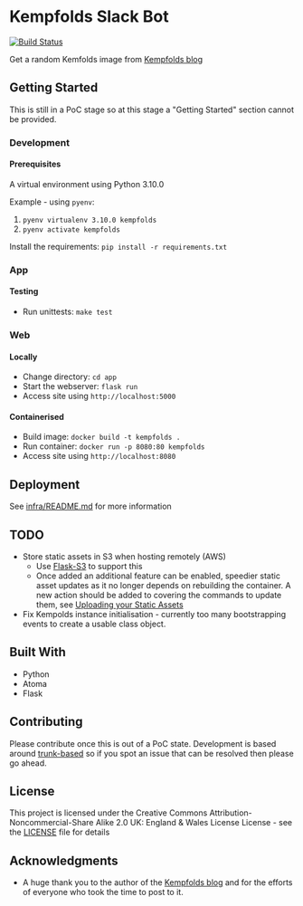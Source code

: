 # Kempfolds Slack Bot

<!-- PROJECT SHIELDS -->
[![Build Status](https://travis-ci.org/dmunn/Kempfolds.svg?branch=master)](https://travis-ci.org/dmunn/Kempfolds)

Get a random Kemfolds image from [Kempfolds blog](http://kempfolds.blogspot.com/)

## Getting Started

This is still in a PoC stage so at this stage a "Getting Started" section cannot be provided.

### Development

#### Prerequisites
A virtual environment using Python 3.10.0

Example - using `pyenv`:
1. `pyenv virtualenv 3.10.0 kempfolds`
2. `pyenv activate kempfolds `

Install the requirements: `pip install -r requirements.txt`

### App

#### Testing
- Run unittests: `make test`

### Web

#### Locally
- Change directory: `cd app`
- Start the webserver: `flask run`
- Access site using `http://localhost:5000`

#### Containerised
- Build image: `docker build -t kempfolds .`
- Run container: `docker run -p 8080:80 kempfolds`
- Access site using `http://localhost:8080`

## Deployment
See [infra/README.md](./infra/README.md) for more information

## TODO
- Store static assets in S3 when hosting remotely (AWS)
    - Use [Flask-S3](https://flask-s3.readthedocs.io/en/latest/) to support this
    - Once added an additional feature can be enabled, speedier static asset updates as it no longer depends on rebuilding the container. A new action should be added to covering the commands to update them, see [Uploading your Static Assets](https://flask-s3.readthedocs.io/en/latest/#uploading-your-static-assets)
- Fix Kempolds instance initialisation - currently too many bootstrapping events to create a usable class object.

## Built With
* Python
* Atoma
* Flask

## Contributing
Please contribute once this is out of a PoC state. Development is based around [trunk-based](https://www.atlassian.com/continuous-delivery/continuous-integration/trunk-based-development) so if you spot an issue that can be resolved then please go ahead.

## License

This project is licensed under the Creative Commons Attribution-Noncommercial-Share Alike 2.0 UK: England & Wales License License - see the [LICENSE](LICENSE) file for details

## Acknowledgments

* A huge thank you to the author of the [Kempfolds blog](http://kempfolds.blogspot.com/) and for the efforts of everyone who took the time to post to it.
